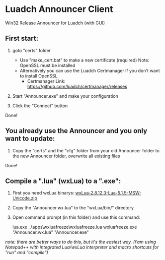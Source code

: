 # Luadch Announcer Client
Win32 Release Announcer for Luadch (with GUI)

## First start:

1. goto "certs" folder
    * Use "make_cert.bat" to make a new certificate (required) Note: OpenSSL must be installed
    * Alternatively you can use the Luadch Certmanager if you don't want to install OpenSSL
        * Certmanager Link: https://github.com/luadch/certmanager/releases

2. Start "Announcer.exe" and make your configuration

3. Click the "Connect" button

Done!

## You already use the Announcer and you only want to update:

1. Copy the "certs" and the "cfg" folder from your old Announcer folder to the new Announcer folder, overwrite all existing files

Done!
	
## Compile a ".lua" (wxLua) to a ".exe":

1. First you need wxLua binarys: [wxLua-2.8.12.3-Lua-5.1.5-MSW-Unicode.zip](https://sourceforge.net/projects/wxlua/files/wxlua/2.8.12.3/wxLua-2.8.12.3-Lua-5.1.5-MSW-Unicode.zip/download "")
2. Copy the "Announcer.wx.lua" to the "wxLua/bin/" directory
3. Open command prompt (in this folder) and use this command:

    lua.exe ..\apps\wxluafreeze\wxluafreeze.lua wxluafreeze.exe "Announcer.wx.lua" "Announcer.exe"

*note: there are better ways to do this, but it's the easiest way. (i'am using Notepad++ with integrated Lua/wxLua interpreter and macro shortcuts for "run" and "compile")*